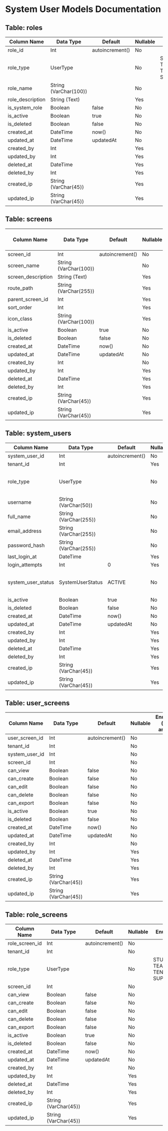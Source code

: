 # System User Models Documentation

## Table: roles
| Column Name        | Data Type         | Default                | Nullable | Enums (if any)         |
|--------------------|------------------|------------------------|----------|------------------------|
| role_id            | Int               | autoincrement()        | No       |                        |
| role_type          | UserType          |                        | No       | STUDENT, TEACHER, TENANT_ADMIN, SUPER_ADMIN |
| role_name          | String (VarChar(100)) |                      | No       |                        |
| role_description   | String (Text)     |                        | Yes      |                        |
| is_system_role     | Boolean           | false                  | No       |                        |
| is_active          | Boolean           | true                   | No       |                        |
| is_deleted         | Boolean           | false                  | No       |                        |
| created_at         | DateTime          | now()                  | No       |                        |
| updated_at         | DateTime          | updatedAt              | No       |                        |
| created_by         | Int               |                        | Yes      |                        |
| updated_by         | Int               |                        | Yes      |                        |
| deleted_at         | DateTime          |                        | Yes      |                        |
| deleted_by         | Int               |                        | Yes      |                        |
| created_ip         | String (VarChar(45)) |                      | Yes      |                        |
| updated_ip         | String (VarChar(45)) |                      | Yes      |                        |

## Table: screens
| Column Name        | Data Type         | Default                | Nullable | Enums (if any)         |
|--------------------|------------------|------------------------|----------|------------------------|
| screen_id          | Int               | autoincrement()        | No       |                        |
| screen_name        | String (VarChar(100)) |                      | No       |                        |
| screen_description | String (Text)     |                        | Yes      |                        |
| route_path         | String (VarChar(255)) |                      | Yes      |                        |
| parent_screen_id   | Int               |                        | Yes      |                        |
| sort_order         | Int               |                        | Yes      |                        |
| icon_class         | String (VarChar(100)) |                      | Yes      |                        |
| is_active          | Boolean           | true                   | No       |                        |
| is_deleted         | Boolean           | false                  | No       |                        |
| created_at         | DateTime          | now()                  | No       |                        |
| updated_at         | DateTime          | updatedAt              | No       |                        |
| created_by         | Int               |                        | No       |                        |
| updated_by         | Int               |                        | Yes      |                        |
| deleted_at         | DateTime          |                        | Yes      |                        |
| deleted_by         | Int               |                        | Yes      |                        |
| created_ip         | String (VarChar(45)) |                      | Yes      |                        |
| updated_ip         | String (VarChar(45)) |                      | Yes      |                        |

## Table: system_users
| Column Name        | Data Type         | Default                | Nullable | Enums (if any)         |
|--------------------|------------------|------------------------|----------|------------------------|
| system_user_id     | Int               | autoincrement()        | No       |                        |
| tenant_id          | Int               |                        | Yes      |                        |
| role_type          | UserType          |                        | No       | STUDENT, TEACHER, TENANT_ADMIN, SUPER_ADMIN |
| username           | String (VarChar(50)) |                      | No       |                        |
| full_name          | String (VarChar(255)) |                      | No       |                        |
| email_address      | String (VarChar(255)) |                      | No       |                        |
| password_hash      | String (VarChar(255)) |                      | No       |                        |
| last_login_at      | DateTime          |                        | Yes      |                        |
| login_attempts     | Int               | 0                      | Yes      |                        |
| system_user_status | SystemUserStatus  | ACTIVE                 | No       | ACTIVE, INACTIVE, SUSPENDED, LOCKED |
| is_active          | Boolean           | true                   | No       |                        |
| is_deleted         | Boolean           | false                  | No       |                        |
| created_at         | DateTime          | now()                  | No       |                        |
| updated_at         | DateTime          | updatedAt              | No       |                        |
| created_by         | Int               |                        | Yes      |                        |
| updated_by         | Int               |                        | Yes      |                        |
| deleted_at         | DateTime          |                        | Yes      |                        |
| deleted_by         | Int               |                        | Yes      |                        |
| created_ip         | String (VarChar(45)) |                      | Yes      |                        |
| updated_ip         | String (VarChar(45)) |                      | Yes      |                        |

## Table: user_screens
| Column Name        | Data Type         | Default                | Nullable | Enums (if any)         |
|--------------------|------------------|------------------------|----------|------------------------|
| user_screen_id     | Int               | autoincrement()        | No       |                        |
| tenant_id          | Int               |                        | No       |                        |
| system_user_id     | Int               |                        | No       |                        |
| screen_id          | Int               |                        | No       |                        |
| can_view           | Boolean           | false                  | No       |                        |
| can_create         | Boolean           | false                  | No       |                        |
| can_edit           | Boolean           | false                  | No       |                        |
| can_delete         | Boolean           | false                  | No       |                        |
| can_export         | Boolean           | false                  | No       |                        |
| is_active          | Boolean           | true                   | No       |                        |
| is_deleted         | Boolean           | false                  | No       |                        |
| created_at         | DateTime          | now()                  | No       |                        |
| updated_at         | DateTime          | updatedAt              | No       |                        |
| created_by         | Int               |                        | No       |                        |
| updated_by         | Int               |                        | Yes      |                        |
| deleted_at         | DateTime          |                        | Yes      |                        |
| deleted_by         | Int               |                        | Yes      |                        |
| created_ip         | String (VarChar(45)) |                      | Yes      |                        |
| updated_ip         | String (VarChar(45)) |                      | Yes      |                        |

## Table: role_screens
| Column Name        | Data Type         | Default                | Nullable | Enums (if any)         |
|--------------------|------------------|------------------------|----------|------------------------|
| role_screen_id     | Int               | autoincrement()        | No       |                        |
| tenant_id          | Int               |                        | No       |                        |
| role_type          | UserType          |                        | No       | STUDENT, TEACHER, TENANT_ADMIN, SUPER_ADMIN |
| screen_id          | Int               |                        | No       |                        |
| can_view           | Boolean           | false                  | No       |                        |
| can_create         | Boolean           | false                  | No       |                        |
| can_edit           | Boolean           | false                  | No       |                        |
| can_delete         | Boolean           | false                  | No       |                        |
| can_export         | Boolean           | false                  | No       |                        |
| is_active          | Boolean           | true                   | No       |                        |
| is_deleted         | Boolean           | false                  | No       |                        |
| created_at         | DateTime          | now()                  | No       |                        |
| updated_at         | DateTime          | updatedAt              | No       |                        |
| created_by         | Int               |                        | No       |                        |
| updated_by         | Int               |                        | Yes      |                        |
| deleted_at         | DateTime          |                        | Yes      |                        |
| deleted_by         | Int               |                        | Yes      |                        |
| created_ip         | String (VarChar(45)) |                      | Yes      |                        |
| updated_ip         | String (VarChar(45)) |                      | Yes      |                        |
